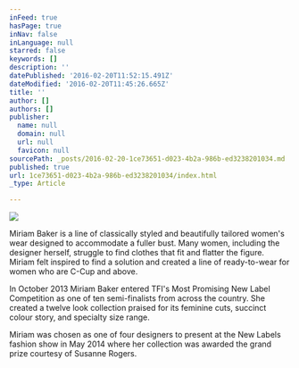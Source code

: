 ```yaml
---
inFeed: true
hasPage: true
inNav: false
inLanguage: null
starred: false
keywords: []
description: ''
datePublished: '2016-02-20T11:52:15.491Z'
dateModified: '2016-02-20T11:45:26.665Z'
title: ''
author: []
authors: []
publisher:
  name: null
  domain: null
  url: null
  favicon: null
sourcePath: _posts/2016-02-20-1ce73651-d023-4b2a-986b-ed3238201034.md
published: true
url: 1ce73651-d023-4b2a-986b-ed3238201034/index.html
_type: Article

---
```

![](https://the-grid-user-content.s3-us-west-2.amazonaws.com/e905a12b-1ded-4a09-9aef-eca83184785c.jpg)

Miriam Baker is a line of classically styled and beautifully tailored women's wear designed to accommodate a fuller bust. Many women, including the designer herself, struggle to find clothes that fit and flatter the figure. Miriam felt inspired to find a solution and created a line of ready-to-wear for women who are C-Cup and above.

In October 2013 Miriam Baker entered TFI's Most Promising New Label Competition as one of ten semi-finalists from across the country. She created a twelve look collection praised for its feminine cuts, succinct colour story, and specialty size range.

Miriam was chosen as one of four designers to present at the New Labels fashion show in May 2014 where her collection was awarded the grand prize courtesy of Susanne Rogers.